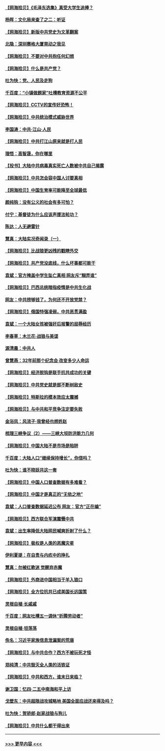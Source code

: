 #### [【网海拾贝】《毛泽东选集》真受大学生追捧？](../pages/nsc993/n12968779.md?t=05231751) 
#### [杨晖：文化局来查了之二：听证](../pages/nsc993/n12966528.md?t=05231751) 
#### [【网海拾贝】新版中共党史为文革翻案](../pages/nsc993/n12967526.md?t=05231751) 
#### [北隐：深圳赛格大厦晃动之我见](../pages/nsc993/n12967393.md?t=05231751) 
#### [【网海拾贝】不要对中共抱任何幻想](../pages/nsc993/n12965222.md?t=05231751) 
#### [【网海拾贝】什么是共产党？](../pages/nsc993/n12962781.md?t=05231751) 
#### [吐为快：党、人民及走狗](../pages/nsc993/n12962747.md?t=05231751) 
#### [千百度：“小镇做题家”吐槽教育资源不公平](../pages/nsc993/n12962705.md?t=05231751) 
#### [【网海拾贝】CCTV的宣传好恐怖！](../pages/nsc993/n12959984.md?t=05231751) 
#### [【网海拾贝】中共统治模式威胁世界](../pages/nsc993/n12957622.md?t=05231751) 
#### [李国涛：中共‧江山‧人民](../pages/nsc993/n12957502.md?t=05231751) 
#### [【网海拾贝】中共打江山原来就是打人民](../pages/nsc993/n12954345.md?t=05231751) 
#### [理悟：高智晟，你在哪里](../pages/nsc993/n12953115.md?t=05231751) 
#### [【投书】大陆中共病毒真实死亡人数被中共自己揭露](../pages/nsc993/n12953050.md?t=05231751) 
#### [【网海拾贝】中共怎会容中国人讨要真相](../pages/nsc993/n12952161.md?t=05231751) 
#### [【网海拾贝】中国生育率可能降至全球最低](../pages/nsc993/n12948793.md?t=05231751) 
#### [颜纯钩：没有公义的社会有多可怕？](../pages/nsc993/n12947626.md?t=05231751) 
#### [付宁：基督徒为什么应该声援法轮功？](../pages/nsc993/n12947233.md?t=05231751) 
#### [陈达：人无避雷针](../pages/nsc993/n12947098.md?t=05231751) 
#### [慧真：大陆实况奇闻录（一）](../pages/nsc993/n12945811.md?t=05231751) 
#### [【网海拾贝】比战狼更凶残的戳瞎外交](../pages/nsc993/n12945717.md?t=05231751) 
#### [【网海拾贝】共产党没底线，什么坏事都可能干](../pages/nsc993/n12942090.md?t=05231751) 
#### [袁斌：官方掩盖中学生坠亡真相 网友斥“糊弄谁”](../pages/nsc993/n12942029.md?t=05231751) 
#### [【网海拾贝】巴西总统暗指疫情是中共生化战](../pages/nsc993/n12938999.md?t=05231751) 
#### [网友：中共捞够钱了，为何还不开放党禁？](../pages/nsc993/n12938952.md?t=05231751) 
#### [【网海拾贝】俄国恃强凌弱，中共恶贯满盈](../pages/nsc993/n12936626.md?t=05231751) 
#### [袁斌：一个大陆女孩被强奸后报警的屈辱经历](../pages/nsc993/n12936547.md?t=05231751) 
#### [李春草：木兰花·战狼与美谍](../pages/nsc993/n12935995.md?t=05231751) 
#### [源清晨：中共人](../pages/nsc993/n12935589.md?t=05231751) 
#### [曾慧燕：32年前那个纪念会 改变多少人命运](../pages/nsc993/n12934233.md?t=05231751) 
#### [【网海拾贝】经济脱钩是联手抗共成功的关键](../pages/nsc993/n12934176.md?t=05231751) 
#### [【网海拾贝】中共党史就是部不断树敌史](../pages/nsc993/n12932844.md?t=05231751) 
#### [【网海拾贝】特斯拉的模本效应太震撼](../pages/nsc993/n12925626.md?t=05231751) 
#### [【网海拾贝】与中共和平竞争注定要失败](../pages/nsc993/n12923326.md?t=05231751) 
#### [金浴凤：风流子‧我曾经也想姓赵](../pages/nsc993/n12920911.md?t=05231751) 
#### [梳理三峡争议（2）——三峡大坝防洪能力几何](../pages/nsc993/n12920173.md?t=05231751) 
#### [【网海拾贝】中国大陆不是市场是陷阱](../pages/nsc993/n12920143.md?t=05231751) 
#### [千百度：大陆人口“继续保持增长”，你信吗？](../pages/nsc993/n12918946.md?t=05231751) 
#### [吐为快：谁不晓妖共这一套](../pages/nsc993/n12918941.md?t=05231751) 
#### [【网海拾贝】中国人口普查数据有多难看？](../pages/nsc993/n12917822.md?t=05231751) 
#### [【网海拾贝】中国才是真正的“无依之地”](../pages/nsc993/n12915845.md?t=05231751) 
#### [袁斌：人口普查数据延迟公布 网友：官方“正在编”](../pages/nsc993/n12915748.md?t=05231751) 
#### [【网海拾贝】西方联合军演震慑中共](../pages/nsc993/n12913466.md?t=05231751) 
#### [袁斌：出生率降低大陆网民喊爽折射了什么？](../pages/nsc993/n12913365.md?t=05231751) 
#### [【网海拾贝】极权是人类的恶魔灾星](../pages/nsc993/n12910697.md?t=05231751) 
#### [伊利夏提：在自责与内疚中的挣扎](../pages/nsc993/n12910493.md?t=05231751) 
#### [慧真：勿被红歌迷 觉醒弃赤魔](../pages/nsc993/n12910485.md?t=05231751) 
#### [【网海拾贝】外商进中国相当于羊入狼口](../pages/nsc993/n12908274.md?t=05231751) 
#### [【网海拾贝】全方位抗共已成美国长远国策](../pages/nsc993/n12906878.md?t=05231751) 
#### [灵根自植‧长戚戚](../pages/nsc993/n12905585.md?t=05231751) 
#### [千百度：网友吐槽五一调休“折腾劳动者”](../pages/nsc993/n12905934.md?t=05231751) 
#### [灵根自植‧坦荡荡](../pages/nsc993/n12905562.md?t=05231751) 
#### [佚名：习近平家族信息泄漏案的荒唐](../pages/nsc993/n12904705.md?t=05231751) 
#### [【网海拾贝】与中共合作？西方不被玩死才怪](../pages/nsc993/n12903873.md?t=05231751) 
#### [郑纯清：中共毁灭全人类的活铁证](../pages/nsc993/n12903785.md?t=05231751) 
#### [【网海拾贝】中共和西方，谁末日来临？](../pages/nsc993/n12903482.md?t=05231751) 
#### [谢卫国：忆四‧二五中南海和平上访](../pages/nsc993/n12902192.md?t=05231751) 
#### [戈壁东：中共超限战攻城略地 美国全面应战还来得及吗？](../pages/nsc993/n12902297.md?t=05231751) 
#### [吐为快：贺骄郎‧赵家战狼与狗儿](../pages/nsc993/n12902280.md?t=05231751) 
#### [【网海拾贝】中共什么都干得出来](../pages/nsc993/n12897500.md?t=05231751) 

----
#### [ >>> 更早内容 <<< ](../indexes/nsc993-earlier.md)
